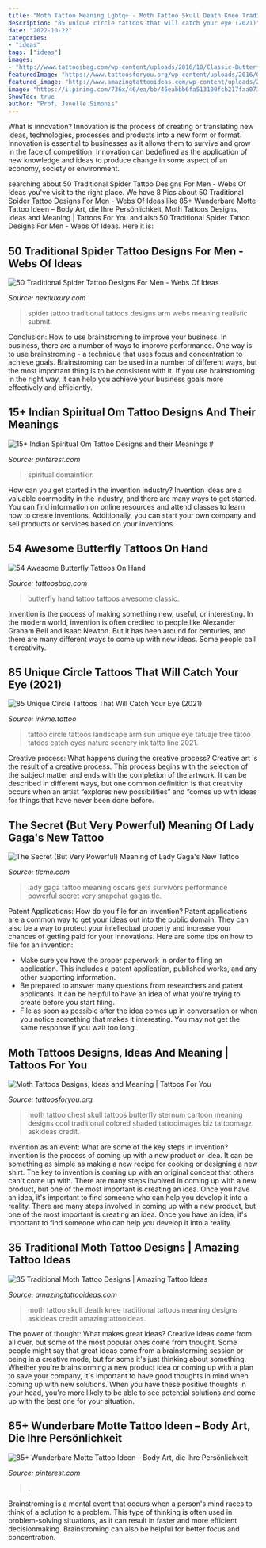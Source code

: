 ```yaml
---
title: "Moth Tattoo Meaning Lgbtq+ - Moth Tattoo Skull Death Knee Traditional Tattoos Meaning Designs Askideas Credit Amazingtattooideas"
description: "85 unique circle tattoos that will catch your eye (2021)"
date: "2022-10-22"
categories:
- "ideas"
tags: ["ideas"]
images:
- "http://www.tattoosbag.com/wp-content/uploads/2016/10/Classic-Butterfly-Tattoo-On-Hand.jpg"
featuredImage: "https://www.tattoosforyou.org/wp-content/uploads/2016/05/Moth-Tattoos-for-Men.jpg"
featured_image: "http://www.amazingtattooideas.com/wp-content/uploads/2016/10/Skull-Moth-Knee-Tattoo.jpg"
image: "https://i.pinimg.com/736x/46/ea/bb/46eabbb6fa513100fcb217faa0733ea5.jpg"
ShowToc: true
author: "Prof. Janelle Simonis"
---
```



What is innovation?
Innovation is the process of creating or translating new ideas, technologies, processes and products into a new form or format. Innovation is essential to businesses as it allows them to survive and grow in the face of competition. Innovation can bedefined as the application of new knowledge and ideas to produce change in some aspect of an economy, society or environment.

	

		
searching about 50 Traditional Spider Tattoo Designs For Men - Webs Of Ideas you've visit to the right place. We have 8 Pics about 50 Traditional Spider Tattoo Designs For Men - Webs Of Ideas like 85+ Wunderbare Motte Tattoo Ideen – Body Art, die Ihre Persönlichkeit, Moth Tattoos Designs, Ideas and Meaning | Tattoos For You and also 50 Traditional Spider Tattoo Designs For Men - Webs Of Ideas. Here it is:
		
    
## 50 Traditional Spider Tattoo Designs For Men - Webs Of Ideas

<img loading=lazy src="http://nextluxury.com/wp-content/uploads/gentleman-with-outer-arm-traditional-spider-tattoos.jpg" onerror="this.onerror=null;this.src='https://tse1.mm.bing.net/th?id=OIP.srgrZikmQmCnWXM184D2lgHaHa&amp;pid=15.1';" alt="50 Traditional Spider Tattoo Designs For Men - Webs Of Ideas">

_Source: nextluxury.com_

>spider tattoo traditional tattoos designs arm webs meaning realistic submit. 

	

Conclusion: How to use brainstroming to improve your business.
In business, there are a number of ways to improve performance. One way is to use brainstroming - a technique that uses focus and concentration to achieve goals. Brainstroming can be used in a number of different ways, but the most important thing is to be consistent with it. If you use brainstroming in the right way, it can help you achieve your business goals more effectively and efficiently.

    
## 15+ Indian Spiritual Om Tattoo Designs And Their Meanings #

<img loading=lazy src="https://i.pinimg.com/originals/3b/8f/d3/3b8fd3e62b7cf685812e29e0496218a8.jpg" onerror="this.onerror=null;this.src='https://tse4.mm.bing.net/th?id=OIP.CkNDub4adludY_a8Vwz84gHaQJ&amp;pid=15.1';" alt="15+ Indian Spiritual Om Tattoo Designs and their Meanings #">

_Source: pinterest.com_

>spiritual domainfikir. 

	

How can you get started in the invention industry?
Invention ideas are a valuable commodity in the industry, and there are many ways to get started. You can find information on online resources and attend classes to learn how to create inventions. Additionally, you can start your own company and sell products or services based on your inventions.

    
## 54 Awesome Butterfly Tattoos On Hand

<img loading=lazy src="http://www.tattoosbag.com/wp-content/uploads/2016/10/Classic-Butterfly-Tattoo-On-Hand.jpg" onerror="this.onerror=null;this.src='https://tse4.mm.bing.net/th?id=OIP.sagpge_zE5b89oSk_PtHCwHaGZ&amp;pid=15.1';" alt="54 Awesome Butterfly Tattoos On Hand">

_Source: tattoosbag.com_

>butterfly hand tattoo tattoos awesome classic. 

	

Invention is the process of making something new, useful, or interesting. In the modern world, invention is often credited to people like Alexander Graham Bell and Isaac Newton. But it has been around for centuries, and there are many different ways to come up with new ideas. Some people call it creativity.

    
## 85 Unique Circle Tattoos That Will Catch Your Eye (2021)

<img loading=lazy src="https://www.inkme.tattoo/wp-content/uploads/2016/12/circle-tattoo-1.jpg" onerror="this.onerror=null;this.src='https://tse3.mm.bing.net/th?id=OIP.nqOS9h3RozgGlKw3z7S58gHaHZ&amp;pid=15.1';" alt="85 Unique Circle Tattoos That Will Catch Your Eye (2021)">

_Source: inkme.tattoo_

>tattoo circle tattoos landscape arm sun unique eye tatuaje tree tatoo tatoos catch eyes nature scenery ink tatto line 2021. 

	

Creative process: What happens during the creative process?
Creative art is the result of a creative process. This process begins with the selection of the subject matter and ends with the completion of the artwork. It can be described in different ways, but one common definition is that creativity occurs when an artist “explores new possibilities” and “comes up with ideas for things that have never been done before.

    
## The Secret (But Very Powerful) Meaning Of Lady Gaga&#039;s New Tattoo

<img loading=lazy src="https://tlc.sndimg.com/content/dam/images/tlc/tlcme/legacy/2016/03/IMG_5803.png.rend.hgtvcom.616.1232.suffix/1540083252250.png" onerror="this.onerror=null;this.src='https://tse3.mm.bing.net/th?id=OIP.ZwCftY4AgOi8BG3Uo_qsfQHaO0&amp;pid=15.1';" alt="The Secret (But Very Powerful) Meaning of Lady Gaga&#039;s New Tattoo">

_Source: tlcme.com_

>lady gaga tattoo meaning oscars gets survivors performance powerful secret very snapchat gagas tlc. 

	

Patent Applications: How do you file for an invention?
Patent applications are a common way to get your ideas out into the public domain. They can also be a way to protect your intellectual property and increase your chances of getting paid for your innovations. Here are some tips on how to file for an invention: 
- Make sure you have the proper paperwork in order to filing an application. This includes a patent application, published works, and any other supporting information. 
- Be prepared to answer many questions from researchers and patent applicants. It can be helpful to have an idea of what you're trying to create before you start filing. 
- File as soon as possible after the idea comes up in conversation or when you notice something that makes it interesting. You may not get the same response if you wait too long.

    
## Moth Tattoos Designs, Ideas And Meaning | Tattoos For You

<img loading=lazy src="https://www.tattoosforyou.org/wp-content/uploads/2016/05/Moth-Tattoos-for-Men.jpg" onerror="this.onerror=null;this.src='https://tse4.mm.bing.net/th?id=OIP.6JArE5KSuIW91Beyw6kyDAHaJ4&amp;pid=15.1';" alt="Moth Tattoos Designs, Ideas and Meaning | Tattoos For You">

_Source: tattoosforyou.org_

>moth tattoo chest skull tattoos butterfly sternum cartoon meaning designs cool traditional colored shaded tattooimages biz tattoomagz askideas credit. 

	

Invention as an event: What are some of the key steps in invention?
Invention is the process of coming up with a new product or idea. It can be something as simple as making a new recipe for cooking or designing a new shirt. The key to invention is coming up with an original concept that others can't come up with. There are many steps involved in coming up with a new product, but one of the most important is creating an idea. Once you have an idea, it's important to find someone who can help you develop it into a reality. There are many steps involved in coming up with a new product, but one of the most important is creating an idea. Once you have an idea, it's important to find someone who can help you develop it into a reality.

    
## 35 Traditional Moth Tattoo Designs | Amazing Tattoo Ideas

<img loading=lazy src="http://www.amazingtattooideas.com/wp-content/uploads/2016/10/Skull-Moth-Knee-Tattoo.jpg" onerror="this.onerror=null;this.src='https://tse4.mm.bing.net/th?id=OIP.T3YkXHiNd4OD7XJ0UdKNOgHaE9&amp;pid=15.1';" alt="35 Traditional Moth Tattoo Designs | Amazing Tattoo Ideas">

_Source: amazingtattooideas.com_

>moth tattoo skull death knee traditional tattoos meaning designs askideas credit amazingtattooideas. 

	

The power of thought: What makes great ideas?
Creative ideas come from all over, but some of the most popular ones come from thought. Some people might say that great ideas come from a brainstorming session or being in a creative mode, but for some it's just thinking about something. Whether you're brainstorming a new product idea or coming up with a plan to save your company, it's important to have good thoughts in mind when coming up with new solutions. When you have these positive thoughts in your head, you're more likely to be able to see potential solutions and come up with the best one for your situation.

    
## 85+ Wunderbare Motte Tattoo Ideen – Body Art, Die Ihre Persönlichkeit

<img loading=lazy src="https://i.pinimg.com/736x/46/ea/bb/46eabbb6fa513100fcb217faa0733ea5.jpg" onerror="this.onerror=null;this.src='https://tse1.mm.bing.net/th?id=OIP.A_D7LZCxjCckJqeCEV1g4AHaHa&amp;pid=15.1';" alt="85+ Wunderbare Motte Tattoo Ideen – Body Art, die Ihre Persönlichkeit">

_Source: pinterest.com_

>. 

	

Brainstroming is a mental event that occurs when a person's mind races to think of a solution to a problem. This type of thinking is often used in problem-solving situations, as it can result in faster and more efficient decisionmaking. Brainstroming can also be helpful for better focus and concentration.

